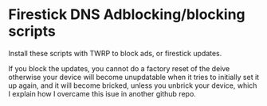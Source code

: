 # Firestick DNS Adblocking/blocking scripts

Install these scripts with TWRP to block ads, or firestick updates.

If you block the updates, you cannot do a factory reset of the deive otherwise your device will become unupdatable when it tries to initially set it up again, and it will become bricked, unless you unbrick your device, which I explain how I overcame this isue in another github repo.
